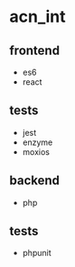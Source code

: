 # acn_int

## frontend
- es6
- react

## tests
- jest
- enzyme
- moxios

## backend
- php

## tests
- phpunit